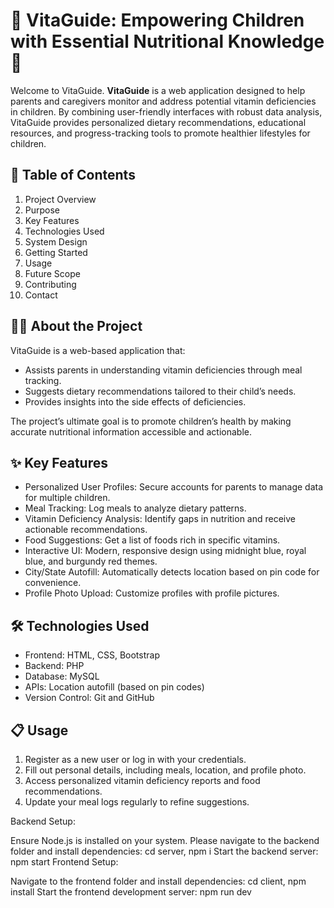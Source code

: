 # 🌟 VitaGuide: Empowering Children with Essential Nutritional Knowledge 🌟

Welcome to VitaGuide.  **VitaGuide** is a web application designed to help parents and caregivers monitor and address potential vitamin deficiencies in children. By combining user-friendly interfaces with robust data analysis, VitaGuide provides personalized dietary recommendations, educational resources, and progress-tracking tools to promote healthier lifestyles for children.

## 📖 Table of Contents
 1. Project Overview
 2. Purpose
 3. Key Features
 4. Technologies Used
 5. System Design
 6. Getting Started
 7. Usage
 8. Future Scope
 9. Contributing
 10. Contact

## 🧑‍💻 About the Project

VitaGuide is a web-based application that:

 - Assists parents in understanding vitamin deficiencies through meal tracking.
 - Suggests dietary recommendations tailored to their child’s needs.
 - Provides insights into the side effects of deficiencies.

The project’s ultimate goal is to promote children’s health by making accurate nutritional information accessible and actionable.

## ✨ Key Features

 - Personalized User Profiles: Secure accounts for parents to manage data for multiple children.
 - Meal Tracking: Log meals to analyze dietary patterns.
 - Vitamin Deficiency Analysis: Identify gaps in nutrition and receive actionable recommendations.
 - Food Suggestions: Get a list of foods rich in specific vitamins.
 - Interactive UI: Modern, responsive design using midnight blue, royal blue, and burgundy red themes.
 - City/State Autofill: Automatically detects location based on pin code for convenience.
 - Profile Photo Upload: Customize profiles with profile pictures.

## 🛠️ Technologies Used

 - Frontend: HTML, CSS, Bootstrap
 - Backend: PHP
 - Database: MySQL
 - APIs: Location autofill (based on pin codes)
 - Version Control: Git and GitHub

## 📋 Usage

 1. Register as a new user or log in with your credentials.
 2. Fill out personal details, including meals, location, and profile photo.
 3. Access personalized vitamin deficiency reports and food recommendations.
 4. Update your meal logs regularly to refine suggestions.


Backend Setup:

Ensure Node.js is installed on your system.
Please navigate to the backend folder and install dependencies: cd server, npm i
Start the backend server: npm start
Frontend Setup:

Navigate to the frontend folder and install dependencies: cd client, npm install
Start the frontend development server: npm run dev 
